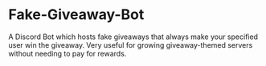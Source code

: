 # Fake-Giveaway-Bot
A Discord Bot which hosts fake giveaways that always make your specified user win the giveaway. Very useful for growing giveaway-themed servers without needing to pay for rewards.
